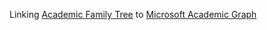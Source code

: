 Linking [Academic Family Tree](https://academictree.org/) to [Microsoft Academic Graph](https://www.microsoft.com/en-us/research/project/microsoft-academic-graph/)
